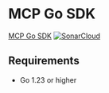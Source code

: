 # MCP Go SDK
[MCP Go SDK](./image.png)
[![SonarCloud](https://sonarcloud.io/api/project_badges/measure?project=marketconnect_mcp-go&metric=alert_status)](https://sonarcloud.io/summary/new_code?id=marketconnect_mcp-go)

<!-- [![Go Reference](https://pkg.go.dev/badge/github.com/marketconnect/mcp.svg)](https://pkg.go.dev/github.com/marketconnect/mcp)
[![CI](https://github.com/marketconnect/mcp/actions/workflows/ci.yml/badge.svg)](https://github.com/marketconnect/mcp/actions) -->

## Requirements

- Go 1.23 or higher
